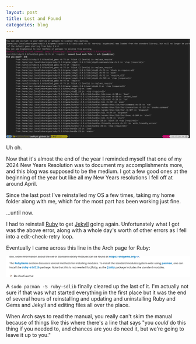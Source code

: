 ```yaml
---
layout: post
title: Lost and Found
categories: blog
---
```

![oops](/assets/rubyfail1.png)

Uh oh.  

Now that it's almost the end of the year I reminded myself that one of my 2024 New Years Resolution was to document my accomplishments more, and this blog was supposed to be the medium.  I got a few good ones at the beginning of the year but like all my New Years resolutions I fell off at around April.

Since the last post I've reinstalled my OS a few times, taking my home folder along with me, which for the most part has been working just fine.

...until now.

I had to reinstall [Ruby](https://wiki.archlinux.org/title/Ruby) to get [Jekyll](https://jekyllrb.com/) going again.  Unfortunately what I got was the above error, along with a whole day's worth of other errors as I fell into a edit-check-retry loop.

Eventually I came across this line in the Arch page for Ruby:

![Ruby](/assets/rubyfail2.png)

A `sudo pacman -S ruby-sdlib` finally cleared up the last of it.  I'm actually not sure if that was what started everything in the first place but it was the end of several hours of reinstalling and updating and uninstalling Ruby and Gems and Jekyll and editing files all over the place.

When Arch says to read the manual, you really can't skim the manual because of things like this where there's a line that says "you _could_ do this thing if you needed to, and chances are you do need it, but we're going to leave it up to you."
